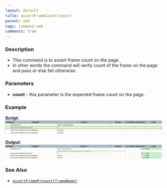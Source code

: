 ```yaml
---
layout: default
title: assertFrameCount(count)
parent: web
tags: command web
comments: true
---
```


### Description

- This command is to assert frame count on the page.
- In other words the command will verify count of the frame on the page and pass or else fail otherwise.

### Parameters

- **count** - this parameter is the expected frame count on the page.

### Example

**Script**:<br/>
![](image/assertFrameCount_01.png)

**Output**:<br/>
![](image/assertFrameCount_02.png)

### See Also

- [`assertFramePresent(frameName)`](assertFramePresent(frameName).html)